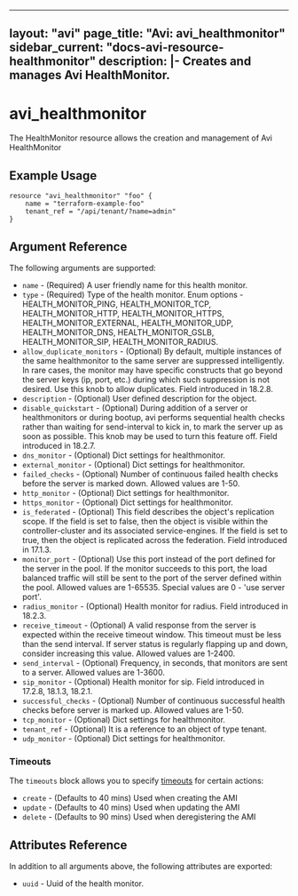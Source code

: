 <!--
    Copyright 2021 VMware, Inc.
    SPDX-License-Identifier: Mozilla Public License 2.0
-->
---
layout: "avi"
page_title: "Avi: avi_healthmonitor"
sidebar_current: "docs-avi-resource-healthmonitor"
description: |-
  Creates and manages Avi HealthMonitor.
---

# avi_healthmonitor

The HealthMonitor resource allows the creation and management of Avi HealthMonitor

## Example Usage

```hcl
resource "avi_healthmonitor" "foo" {
    name = "terraform-example-foo"
    tenant_ref = "/api/tenant/?name=admin"
}
```

## Argument Reference

The following arguments are supported:

* `name` - (Required) A user friendly name for this health monitor.
* `type` - (Required) Type of the health monitor. Enum options - HEALTH_MONITOR_PING, HEALTH_MONITOR_TCP, HEALTH_MONITOR_HTTP, HEALTH_MONITOR_HTTPS, HEALTH_MONITOR_EXTERNAL, HEALTH_MONITOR_UDP, HEALTH_MONITOR_DNS, HEALTH_MONITOR_GSLB, HEALTH_MONITOR_SIP, HEALTH_MONITOR_RADIUS.
* `allow_duplicate_monitors` - (Optional) By default, multiple instances of the same healthmonitor to the same server are suppressed intelligently. In rare cases, the monitor may have specific constructs that go beyond the server keys (ip, port, etc.) during which such suppression is not desired. Use this knob to allow duplicates. Field introduced in 18.2.8.
* `description` - (Optional) User defined description for the object.
* `disable_quickstart` - (Optional) During addition of a server or healthmonitors or during bootup, avi performs sequential health checks rather than waiting for send-interval to kick in, to mark the server up as soon as possible. This knob may be used to turn this feature off. Field introduced in 18.2.7.
* `dns_monitor` - (Optional) Dict settings for healthmonitor.
* `external_monitor` - (Optional) Dict settings for healthmonitor.
* `failed_checks` - (Optional) Number of continuous failed health checks before the server is marked down. Allowed values are 1-50.
* `http_monitor` - (Optional) Dict settings for healthmonitor.
* `https_monitor` - (Optional) Dict settings for healthmonitor.
* `is_federated` - (Optional) This field describes the object's replication scope. If the field is set to false, then the object is visible within the controller-cluster and its associated service-engines. If the field is set to true, then the object is replicated across the federation. Field introduced in 17.1.3.
* `monitor_port` - (Optional) Use this port instead of the port defined for the server in the pool. If the monitor succeeds to this port, the load balanced traffic will still be sent to the port of the server defined within the pool. Allowed values are 1-65535. Special values are 0 - 'use server port'.
* `radius_monitor` - (Optional) Health monitor for radius. Field introduced in 18.2.3.
* `receive_timeout` - (Optional) A valid response from the server is expected within the receive timeout window. This timeout must be less than the send interval. If server status is regularly flapping up and down, consider increasing this value. Allowed values are 1-2400.
* `send_interval` - (Optional) Frequency, in seconds, that monitors are sent to a server. Allowed values are 1-3600.
* `sip_monitor` - (Optional) Health monitor for sip. Field introduced in 17.2.8, 18.1.3, 18.2.1.
* `successful_checks` - (Optional) Number of continuous successful health checks before server is marked up. Allowed values are 1-50.
* `tcp_monitor` - (Optional) Dict settings for healthmonitor.
* `tenant_ref` - (Optional) It is a reference to an object of type tenant.
* `udp_monitor` - (Optional) Dict settings for healthmonitor.


### Timeouts

The `timeouts` block allows you to specify [timeouts](https://www.terraform.io/docs/configuration/resources.html#timeouts) for certain actions:

* `create` - (Defaults to 40 mins) Used when creating the AMI
* `update` - (Defaults to 40 mins) Used when updating the AMI
* `delete` - (Defaults to 90 mins) Used when deregistering the AMI

## Attributes Reference

In addition to all arguments above, the following attributes are exported:

* `uuid` -  Uuid of the health monitor.

